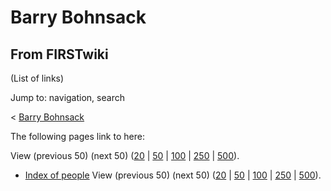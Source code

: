 # Barry Bohnsack

## From FIRSTwiki

(List of links)

Jump to: navigation, search

< [Barry Bohnsack](/index.php?title=Barry_Bohnsack&redirect=no "Barry
Bohnsack")

The following pages link to here:

View (previous 50) (next 50) ([20](/index.php?title=Special:Whatlinkshere/Barry_Bohnsack&limit=20&from=0 "Special:Whatlinkshere/Barry Bohnsack") | [50](/index.php?title=Special:Whatlinkshere/Barry_Bohnsack&limit=50&from=0 "Special:Whatlinkshere/Barry Bohnsack") | [100](/index.php?title=Special:Whatlinkshere/Barry_Bohnsack&limit=100&from=0 "Special:Whatlinkshere/Barry Bohnsack") | [250](/index.php?title=Special:Whatlinkshere/Barry_Bohnsack&limit=250&from=0 "Special:Whatlinkshere/Barry Bohnsack") | [500](/index.php?title=Special:Whatlinkshere/Barry_Bohnsack&limit=500&from=0 "Special:Whatlinkshere/Barry Bohnsack")).

- [Index of people](Index_of_people "Index of people") View (previous 50) (next 50) ([20](/index.php?title=Special:Whatlinkshere/Barry_Bohnsack&limit=20&from=0 "Special:Whatlinkshere/Barry Bohnsack") | [50](/index.php?title=Special:Whatlinkshere/Barry_Bohnsack&limit=50&from=0 "Special:Whatlinkshere/Barry Bohnsack") | [100](/index.php?title=Special:Whatlinkshere/Barry_Bohnsack&limit=100&from=0 "Special:Whatlinkshere/Barry Bohnsack") | [250](/index.php?title=Special:Whatlinkshere/Barry_Bohnsack&limit=250&from=0 "Special:Whatlinkshere/Barry Bohnsack") | [500](/index.php?title=Special:Whatlinkshere/Barry_Bohnsack&limit=500&from=0 "Special:Whatlinkshere/Barry Bohnsack")).
